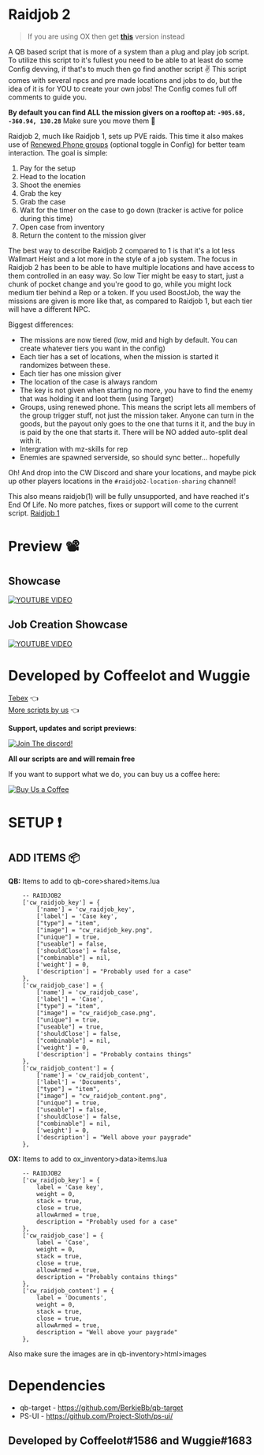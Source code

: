 # Raidjob 2

> If you are using OX then get **[this](https://github.com/Coffeelot/cw-raidjob2-ox)** version instead

A QB based script that is more of a system than a plug and play job script. To utilize this script to it's fullest you need to be able to at least do some Config devving, if that's to much then go find another script ✌ This script comes with several npcs and pre made locations and jobs to do, but the idea of it is for YOU to create your own jobs! The Config comes full off comments to guide you.

**By default you can find ALL the mission givers on a rooftop at: `-905.68, -360.94, 130.28`** Make sure you move them 🔧

Raidjob 2, much like Raidjob 1, sets up PVE raids. This time it also makes use of [Renewed Phone groups](https://github.com/Renewed-Scripts/qb-phone) (optional toggle in Config) for better team interaction. The goal is simple:
1. Pay for the setup
2. Head to the location
3. Shoot the enemies
4. Grab the key
5. Grab the case
6. Wait for the timer on the case to go down (tracker is active for police during this time)
7. Open case from inventory
8. Return the content to the mission giver

The best way to describe Raidjob 2 compared to 1 is that it's a lot less Wallmart Heist and a lot more in the style of a job system. The focus in Raidjob 2 has been to be able to have multiple locations and have access to them controlled in an easy way. So low Tier might be easy to start, just a chunk of pocket change and you're good to go, while you might lock medium tier behind a Rep or a token.
If you used BoostJob, the way the missions are given is more like that, as compared to Raidjob 1, but each tier will have a different NPC.

Biggest differences:
- The missions are now tiered (low, mid and high by default. You can create whatever tiers you want in the config)
- Each tier has a set of locations, when the mission is started it randomizes between these.
- Each tier has one mission giver
- The location of the case is always random
- The key is not given when starting no more, you have to find the enemy that was holding it and loot them (using Target)
- Groups, using renewed phone.
This means the script lets all members of the group trigger stuff, not just the mission taker. Anyone can turn in the goods, but the payout only goes to the one that turns it it, and the buy in is paid by the one that starts it. There will be NO added auto-split  deal with it.
- Intergration with mz-skills for rep
- Enemies are spawned serverside, so should sync better... hopefully

Oh! And drop into the CW Discord and share your locations, and maybe pick up other players locations in the `#raidjob2-location-sharing` channel!

This also means raidjob(1) will be fully unsupported, and have reached it's End Of Life. No more patches, fixes or support will come to the current script.
[Raidjob 1](https://github.com/Coffeelot/cw-raidjob)

# Preview 📽
## Showcase
[![YOUTUBE VIDEO](http://img.youtube.com/vi/ZBJHE9NxEnY/0.jpg)](https://youtu.be/ZBJHE9NxEnY)
## Job Creation Showcase
[![YOUTUBE VIDEO](http://img.youtube.com/vi/tgw2OtYF9B0/0.jpg)](https://youtu.be/tgw2OtYF9B0)

# Developed by Coffeelot and Wuggie
[Tebex](https://cw-scripts.tebex.io/category/2523396) 👈\
[More scripts by us](https://github.com/stars/Coffeelot/lists/cw-scripts)  👈

**Support, updates and script previews**:

[![Join The discord!](https://cdn.discordapp.com/attachments/977876510620909579/1013102122985857064/discordJoin.png)](https://discord.gg/FJY4mtjaKr )

**All our scripts are and will remain free** 

If you want to support what we do, you can buy us a coffee here:

[![Buy Us a Coffee](https://www.buymeacoffee.com/assets/img/guidelines/download-assets-sm-2.svg)](https://www.buymeacoffee.com/cwscriptbois )

# SETUP ❗

## ADD ITEMS 📦
**QB:**
Items to add to qb-core>shared>items.lua 
```
	-- RAIDJOB2
	['cw_raidjob_key'] = {
		['name'] = 'cw_raidjob_key',
		['label'] = 'Case key',
		["type"] = "item",
		["image"] = "cw_raidjob_key.png",
		["unique"] = true,
		["useable"] = false,
		['shouldClose'] = false,
		["combinable"] = nil,
		['weight'] = 0,
		['description'] = "Probably used for a case"
	},
	['cw_raidjob_case'] = {
		['name'] = 'cw_raidjob_case',
		['label'] = 'Case',
		["type"] = "item",
		["image"] = "cw_raidjob_case.png",
		["unique"] = true,
		["useable"] = true,
		['shouldClose'] = false,
		["combinable"] = nil,
		['weight'] = 0,
		['description'] = "Probably contains things"
	},
	['cw_raidjob_content'] = {
		['name'] = 'cw_raidjob_content',
		['label'] = 'Documents',
		["type"] = "item",
		["image"] = "cw_raidjob_content.png",
		["unique"] = true,
		["useable"] = false,
		['shouldClose'] = false,
		["combinable"] = nil,
		['weight'] = 0,
		['description'] = "Well above your paygrade"
	},

```

**OX:**
Items to add to ox_inventory>data>items.lua 
```
	-- RAIDJOB2
	['cw_raidjob_key'] = {
		label = 'Case key',
		weight = 0,
		stack = true,
		close = true,
		allowArmed = true,
		description = "Probably used for a case"
	},
	['cw_raidjob_case'] = {
		label = 'Case',
		weight = 0,
		stack = true,
		close = true,
		allowArmed = true,
		description = "Probably contains things"
	},
	['cw_raidjob_content'] = {
		label = 'Documents',
		weight = 0,
		stack = true,
		close = true,
		allowArmed = true,
		description = "Well above your paygrade"
	},

```

Also make sure the images are in qb-inventory>html>images

# Dependencies

* qb-target - https://github.com/BerkieBb/qb-target
* PS-UI - https://github.com/Project-Sloth/ps-ui/


## Developed by Coffeelot#1586 and Wuggie#1683
